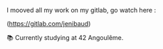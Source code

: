 I mooved all my work on my gitlab, go watch here :

(https://gitlab.com/jenibaud)

📚 Currently studying at 42 Angoulême. 
